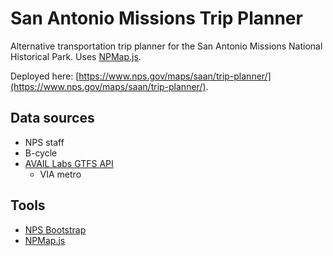 # San Antonio Missions Trip Planner

Alternative transportation trip planner for the San Antonio Missions National Historical Park. Uses [NPMap.js](https://github.com/nationalparkservice/npmap.js/).

Deployed here: [https://www.nps.gov/maps/saan/trip-planner/](https://www.nps.gov/maps/saan/trip-planner/).

## Data sources

- NPS staff
- B-cycle
- [AVAIL Labs GTFS API](http://api.availabs.org/gtfs/)
  - VIA metro

## Tools

- [NPS Bootstrap](https://www.nps.gov/npmap/tools/bootstrap/)
- [NPMap.js](https://www.nps.gov/npmap/tools/npmap.js/)
